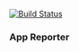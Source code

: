 
[![Build Status](https://travis-ci.org/pedro-programator/ReporterApp.svg?branch=master)](https://travis-ci.org/pedro-programator/ReporterApp)

### App Reporter
